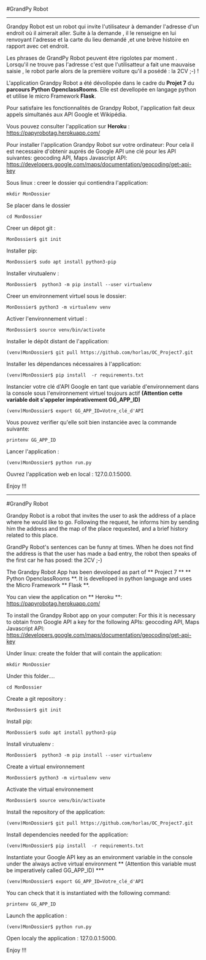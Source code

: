 #GrandPy Robot 
***

Grandpy Robot est un robot qui invite l'utilisateur à demander l'adresse d'un endroit où il aimerait aller. Suite à la demande , il le  renseigne en lui renvoyant l'adresse  et la carte du lieu demandé ,et une brève histoire en rapport avec cet endroit.

 Les phrases de GrandPy Robot peuvent être rigolotes par moment . Lorsqu'il ne trouve pas l'adresse c'est que l'utilisatteur a fait une mauvaise saisie , le robot parle alors de la première voiture qu'il a posédé : la 2CV ;-) !


L'application Grandpy Robot a été dévollopée dans le cadre du **Projet 7** du **parcours Python OpenclassRooms**.
Elle est devellopée en langage python et utilise le micro Framework **Flask**.

Pour satisfaire les fonctionnalités de Grandpy Robot, l'application fait deux appels simultanés aux API Google et Wikipédia. 

Vous pouvez consulter l'application sur **Heroku** : 
https://papyrobotag.herokuapp.com/

Pour installer l'application Grandpy Robot sur votre ordinateur:
Pour cela il est necessaire d'obtenir auprés de Google API une clé pour les API suivantes: geocoding API, Maps Javascript API:
 https://developers.google.com/maps/documentation/geocoding/get-api-key

Sous linux : creer le dossier qui contiendra l'application:
```
mkdir MonDossier
```
Se placer dans le dossier 
```
cd MonDossier
```
Creer un dépot git : 
```
MonDossier$ git init
```
Installer pip:
```
MonDossier$ sudo apt install python3-pip
``` 
Installer virutualenv :

```
MonDossier$  python3 -m pip install --user virtualenv
```
Creer un environnement virtuel sous le dossier: 


```
MonDossier$ python3 -m virtualenv venv
```
 
 Activer l'environnement virtuel : 
 
```
MonDossier$ source venv/bin/activate
```
Installer le dépôt distant de l'application: 
```
(venv)MonDossier$ git pull https://github.com/horlas/OC_Project7.git 
```
Installer les dépendances nécessaires à l'application: 
```
(venv)MonDossier$ pip install  -r requirements.txt
```
Instancier votre clé d'API Google en tant que variable d'environnement dans la console sous l'environnement virtuel toujours actif **(Attention cette variable doit s'appeler impérativement GG_APP_ID)**
```
(venv)MonDossier$ export GG_APP_ID=Votre_clé_d'API
```
Vous pouvez verifier qu'elle soit bien instanciée avec la commande suivante: 
```
printenv GG_APP_ID
```

Lancer l'application : 
```
(venv)MonDossier$ python run.py
```
Ouvrez l'application web en local : 127.0.0.1:5000.

Enjoy !!!


***

#GrandPy Robot

Grandpy Robot is a robot that invites the user to ask the address of a place where he would like to go. Following the request, he informs him by sending him the address and the map of the place requested, and a brief history related to this place.

GrandPy Robot's sentences can be funny at times. When he does not find the address is that the user has made a bad entry, the robot then speaks of the first car he has posed: the 2CV ;-)

The Grandpy Robot App has been devoloped as part of ** Project 7 ** ** Python OpenclassRooms **.
It is develloped in python language and uses the Micro Framework ** Flask **.

You can view the application on ** Heroku **:
https://papyrobotag.herokuapp.com/

To install the Grandpy Robot app on your computer:
For this it is necessary to obtain from Google API a key for the following APIs: geocoding API, Maps Javascript API:
 https://developers.google.com/maps/documentation/geocoding/get-api-key
											
Under linux: create the folder that will contain the application:
```
mkdir MonDossier
```
Under this folder....
```
cd MonDossier
```
Create a git repository : 
```
MonDossier$ git init
```
Install pip:
```
MonDossier$ sudo apt install python3-pip
``` 
Install virutualenv :

```
MonDossier$  python3 -m pip install --user virtualenv
```
Create a virtual environnement

```
MonDossier$ python3 -m virtualenv venv
```
 
Activate the virtual environnement
 
```
MonDossier$ source venv/bin/activate
```
Install the repository of the application: 
```
(venv)MonDossier$ git pull https://github.com/horlas/OC_Project7.git 
```
Install dependencies needed for the application: 
```
(venv)MonDossier$ pip install  -r requirements.txt
```
Instantiate your Google API key as an environment variable in the console under the always active virtual environment ** (Attention this variable must be imperatively called GG_APP_ID) ***
```
(venv)MonDossier$ export GG_APP_ID=Votre_clé_d'API
```
You can check that it is instantiated with the following command: 
```
printenv GG_APP_ID
```
Launch the application : 
```
(venv)MonDossier$ python run.py
```
Open localy the application : 127.0.0.1:5000.

Enjoy !!!
											
											
											
								